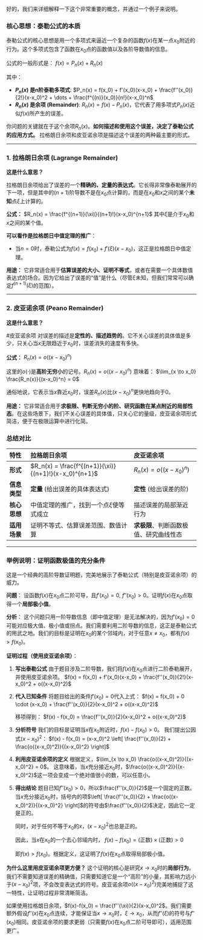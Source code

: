 好的，我们来详细解释一下这个非常重要的概念，并通过一个例子来说明。

### 核心思想：泰勒公式的本质

泰勒公式的核心思想是用一个多项式来逼近一个复杂的函数$f(x)$在某一点$x_0$附近的行为。这个多项式包含了函数在$x_0$点的函数值以及各阶导数值的信息。

公式的一般形式是：
$f(x) = P_n(x) + R_n(x)$

其中：
*   **$P_n(x)$ 是n阶泰勒多项式**:
    $P_n(x) = f(x_0) + f'(x_0)(x-x_0) + \frac{f''(x_0)}{2!}(x-x_0)^2 + \dots + \frac{f^{(n)}(x_0)}{n!}(x-x_0)^n$
*   **$R_n(x)$ 是余项 (Remainder)**:
    $R_n(x) = f(x) - P_n(x)$，它代表了用多项式$P_n(x)$近似$f(x)$所产生的误差。

你问题的关键就在于这个余项$R_n(x)$。**如何描述和使用这个误差，决定了泰勒公式的应用方式。** 拉格朗日余项和皮亚诺余项是描述这个误差的两种最主要的形式。

---

### 1. 拉格朗日余项 (Lagrange Remainder)

**这是什么意思？**

拉格朗日余项给出了误差的一个**精确的、定量的表达式**。它长得非常像泰勒展开的下一项，但是其中的$(n+1)$阶导数不是在$x_0$点计算的，而是在$x_0$和$x$之间的某个**未知**点$\xi$上计算的。

**公式：**
$R_n(x) = \frac{f^{(n+1)}(\xi)}{(n+1)!}(x-x_0)^{n+1}$
其中$\xi$是介于$x_0$和$x$之间的某个值。

**可以看作是拉格朗日中值定理的推广**：
*   当$n=0$时，泰勒公式为$f(x) = f(x_0) + f'(\xi)(x-x_0)$，这正是拉格朗日中值定理。

**用途：**
它非常适合用于**估算误差的大小、证明不等式**，或者在需要一个具体数值表达式的场合。因为它给出了误差的“值”是什么（尽管$\xi$未知，但我们常常可以确定$f^{(n+1)}(\xi)$的范围）。

---

### 2. 皮亚诺余项 (Peano Remainder)

**这是什么意思？**

#皮亚诺余项 对误差的描述是**定性的、描述趋势的**。它不关心误差的具体值是多少，只关心当$x$无限趋近于$x_0$时，误差消失的速度有多快。

**公式：**
$R_n(x) = o((x-x_0)^n)$

这里的$o(\cdot)$是**高阶无穷小**的记号。$R_n(x) = o((x-x_0)^n)$ 意味着：
$\lim_{x \to x_0} \frac{R_n(x)}{(x-x_0)^n} = 0$

通俗地说，它表示当$x$靠近$x_0$时，误差$R_n(x)$比$(x-x_0)^n$更快地趋向于0。

**用途：**
它非常适合用于**求极限、判断无穷小的阶、研究函数在某点附近的局部性态**。在这些场景下，我们不关心误差的具体值，只关心它的量级，皮亚诺余项形式简洁，便于在极限运算中进行化简。

### 总结对比

| 特性 | 拉格朗日余项 | 皮亚诺余项 |
| :--- | :--- | :--- |
| **形式** | $R_n(x) = \frac{f^{(n+1)}(\xi)}{(n+1)!}(x-x_0)^{n+1}$ | $R_n(x) = o((x-x_0)^n)$ |
| **信息类型** | **定量** (给出误差的具体表达式) | **定性** (给出误差的阶) |
| **核心思想** | 中值定理的推广，找到一个点$\xi$使等式成立 | 描述误差的局部渐近行为 |
| **适用场景** | 证明不等式、估算误差范围、数值计算 | **求极限**、判断函数极值、研究曲线性态 |

---

### 举例说明：证明函数极值的充分条件

这是一个经典的高阶导数证明题，完美地展示了泰勒公式（特别是皮亚诺余项）的威力。

**问题**：
设函数$f(x)$在$x_0$点二阶可导，且$f'(x_0)=0$, $f''(x_0)>0$。证明$f(x)$在$x_0$点取得一个**局部极小值**。

**分析**：
这个问题只用一阶导数信息（即中值定理）是无法解决的，因为$f'(x_0)=0$可能对应极大值、极小值或拐点。我们需要利用二阶导数的信息，这正是泰勒公式的用武之地。我们的目标是证明在$x_0$的某个邻域内，对于任意$x \neq x_0$，都有$f(x) > f(x_0)$。

**证明过程（使用皮亚诺余项）**：

1.  **写出泰勒公式**
    由于题目涉及二阶导数，我们将$f(x)$在$x_0$点进行二阶泰勒展开，并使用皮亚诺余项。
    $f(x) = f(x_0) + f'(x_0)(x-x_0) + \frac{f''(x_0)}{2!}(x-x_0)^2 + o((x-x_0)^2)$

2.  **代入已知条件**
    将题目给出的条件$f'(x_0)=0$代入上式：
    $f(x) = f(x_0) + 0 \cdot (x-x_0) + \frac{f''(x_0)}{2}(x-x_0)^2 + o((x-x_0)^2)$
    
    移项得到：
    $f(x) - f(x_0) = \frac{f''(x_0)}{2}(x-x_0)^2 + o((x-x_0)^2)$

3.  **分析符号**
    我们的目标是证明当$x$在$x_0$附近时，$f(x) - f(x_0) > 0$。
    我们提出公因式$(x-x_0)^2$：
    $f(x) - f(x_0) = (x-x_0)^2 \left[ \frac{f''(x_0)}{2} + \frac{o((x-x_0)^2)}{(x-x_0)^2} \right]$

4.  **利用皮亚诺余项的定义**
    根据定义，$\lim_{x \to x_0} \frac{o((x-x_0)^2)}{(x-x_0)^2} = 0$。
    这意味着，当$x$充分接近$x_0$时，$\frac{o((x-x_0)^2)}{(x-x_0)^2}$这一项会变成一个绝对值很小的数，可以任意小。

5.  **得出结论**
    题目已知$f''(x_0)>0$，所以$\frac{f''(x_0)}{2}$是一个固定的正数。
    当$x$充分接近$x_0$时，括号内的项$\left[ \frac{f''(x_0)}{2} + \frac{o((x-x_0)^2)}{(x-x_0)^2} \right]$的符号由$\frac{f''(x_0)}{2}$决定，因此它一定是正的。
    
    同时，对于任何不等于$x_0$的$x$，$(x-x_0)^2$也总是正的。
    
    因此，当$x$在$x_0$的一个去心邻域内时，
    $f(x) - f(x_0) = (\text{正数}) \times (\text{正数}) > 0$
    
    即$f(x) > f(x_0)$。根据定义，这证明了$f(x)$在$x_0$点取得局部极小值。

**为什么这里用皮亚诺余项更方便？**
这个证明的核心是研究$x \to x_0$时的**局部行为**。我们不需要知道误差的精确值，只需要知道它是一个“高阶”的小量，其影响力远小于$(x-x_0)^2$项，不会改变表达式的符号。皮亚诺余项$o((x-x_0)^2)$完美地捕捉了这一特性，让证明过程非常清晰简洁。

如果使用拉格朗日余项，$f(x)-f(x_0) = \frac{f''(\xi)}{2}(x-x_0)^2$。我们需要额外假设$f''(x)$在$x_0$点连续，才能保证当$x \to x_0$时，$\xi \to x_0$，从而$f''(\xi)$的符号与$f''(x_0)$相同。皮亚诺余项的要求更弱（只需要$f(x)$在$x_0$点二阶可导即可），适用范围更广。